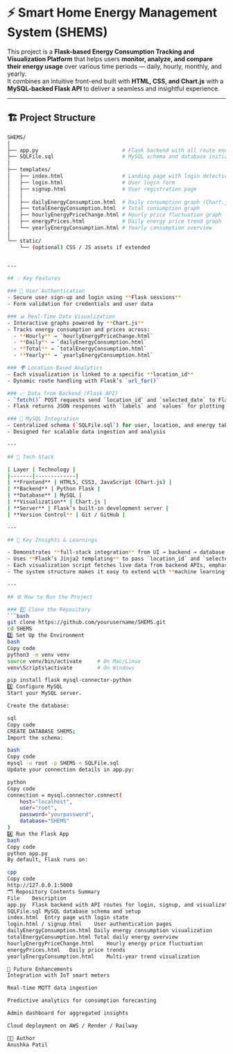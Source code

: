 # ⚡ Smart Home Energy Management System (SHEMS)

This project is a **Flask-based Energy Consumption Tracking and Visualization Platform** that helps users **monitor, analyze, and compare their energy usage** over various time periods — daily, hourly, monthly, and yearly.  
It combines an intuitive front-end built with **HTML, CSS, and Chart.js** with a **MySQL-backed Flask API** to deliver a seamless and insightful experience.

---

## 🏗️ Project Structure

```bash
SHEMS/
│
├── app.py                           # Flask backend with all route endpoints
├── SQLFile.sql                      # MySQL schema and database initialization
│
├── templates/
│   ├── index.html                   # Landing page with login detection
│   ├── login.html                   # User login form
│   ├── signup.html                  # User registration page
│   │
│   ├── dailyEnergyConsumption.html  # Daily consumption graph (Chart.js)
│   ├── totalEnergyConsumption.html  # Total consumption graph
│   ├── hourlyEnergyPriceChange.html # Hourly price fluctuation graph
│   ├── energyPrices.html            # Daily energy price trend graph
│   └── yearlyEnergyConsumption.html # Yearly consumption overview
│
└── static/
    └── (optional) CSS / JS assets if extended


---

## 💡 Key Features

### 🔐 User Authentication
- Secure user sign-up and login using **Flask sessions**  
- Form validation for credentials and user data  

### 📊 Real-Time Data Visualization
- Interactive graphs powered by **Chart.js**  
- Tracks energy consumption and prices across:
  - **Hourly** → `hourlyEnergyPriceChange.html`
  - **Daily** → `dailyEnergyConsumption.html`
  - **Total** → `totalEnergyConsumption.html`
  - **Yearly** → `yearlyEnergyConsumption.html`

### 🌍 Location-Based Analytics
- Each visualization is linked to a specific **location_id**
- Dynamic route handling with Flask’s `url_for()`

### 📈 Data from Backend (Flask API)
- `fetch()` POST requests send `location_id` and `selected_date` to Flask routes  
- Flask returns JSON responses with `labels` and `values` for plotting

### 💾 MySQL Integration
- Centralized schema (`SQLFile.sql`) for user, location, and energy tables  
- Designed for scalable data ingestion and analysis  

---

## 🧰 Tech Stack

| Layer | Technology |
|-------|-------------|
| **Frontend** | HTML5, CSS3, JavaScript (Chart.js) |
| **Backend** | Python Flask |
| **Database** | MySQL |
| **Visualization** | Chart.js |
| **Server** | Flask’s built-in development server |
| **Version Control** | Git / GitHub |

---

## 🧠 Key Insights & Learnings

- Demonstrates **full-stack integration** from UI → backend → database → visualization  
- Uses **Flask’s Jinja2 templating** to pass `location_id` and `selected_date` seamlessly  
- Each visualization script fetches live data from backend APIs, emphasizing **data-driven design**  
- The system structure makes it easy to extend with **machine learning** or **IoT integrations** (e.g., real sensor data or energy optimization models)  

---

## ⚙️ How to Run the Project

### 1️⃣ Clone the Repository
```bash
git clone https://github.com/yourusername/SHEMS.git
cd SHEMS
2️⃣ Set Up the Environment
bash
Copy code
python3 -m venv venv
source venv/bin/activate     # On Mac/Linux
venv\Scripts\activate        # On Windows

pip install flask mysql-connector-python
3️⃣ Configure MySQL
Start your MySQL server.

Create the database:

sql
Copy code
CREATE DATABASE SHEMS;
Import the schema:

bash
Copy code
mysql -u root -p SHEMS < SQLFile.sql
Update your connection details in app.py:

python
Copy code
connection = mysql.connector.connect(
    host="localhost",
    user="root",
    password="yourpassword",
    database="SHEMS"
)
4️⃣ Run the Flask App
bash
Copy code
python app.py
By default, Flask runs on:

cpp
Copy code
http://127.0.0.1:5000
🗂️ Repository Contents Summary
File	Description
app.py	Flask backend with API routes for login, signup, and visualization
SQLFile.sql	MySQL database schema and setup
index.html	Entry page with login state
login.html / signup.html	User authentication pages
dailyEnergyConsumption.html	Daily energy consumption visualization
totalEnergyConsumption.html	Total daily energy overview
hourlyEnergyPriceChange.html	Hourly energy price fluctuation
energyPrices.html	Daily price trends
yearlyEnergyConsumption.html	Multi-year trend visualization

🚀 Future Enhancements
Integration with IoT smart meters

Real-time MQTT data ingestion

Predictive analytics for consumption forecasting

Admin dashboard for aggregated insights

Cloud deployment on AWS / Render / Railway

👩‍💻 Author
Anushka Patil
